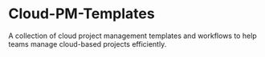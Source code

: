 # Cloud-PM-Templates
A collection of cloud project management templates and workflows to help teams manage cloud-based projects efficiently.
